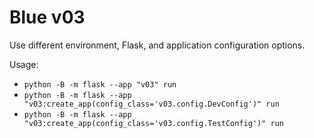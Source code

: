 # Blue v03

Use different environment, Flask, and application configuration options.

Usage:

- `python -B -m flask --app "v03" run`
- `python -B -m flask --app "v03:create_app(config_class='v03.config.DevConfig')" run`
- `python -B -m flask --app "v03:create_app(config_class='v03.config.TestConfig')" run`
